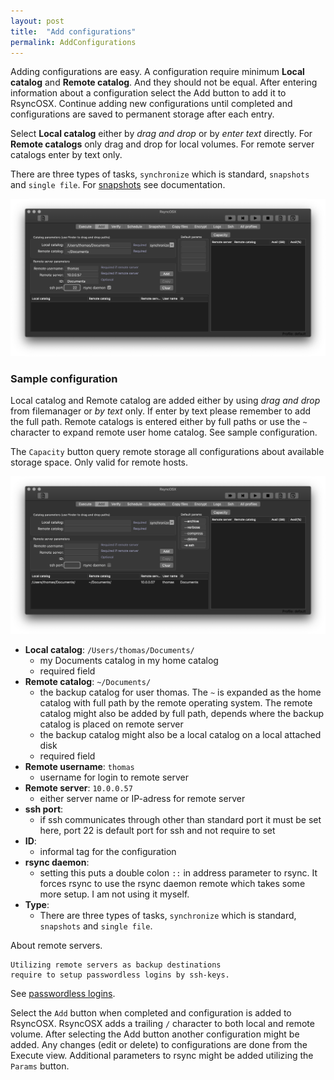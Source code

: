 ```yaml
---
layout: post
title:  "Add configurations"
permalink: AddConfigurations
---
```

Adding configurations are easy. A configuration require minimum **Local catalog** and **Remote catalog**. And they should not be equal. After entering information about a configuration select the Add button to add it to RsyncOSX. Continue adding new configurations until completed and configurations are saved to permanent storage after each entry.

Select **Local catalog** either by *drag and drop* or by *enter text* directly. For **Remote catalogs** only drag and drop for local volumes. For remote server catalogs enter by text only.

There are three types of tasks, `synchronize` which is standard, `snapshots` and `single file`. For [snapshots](/Snapshots) see documentation.

![Execute view](/images/RsyncOSX/master/add/add1.png)

### Sample configuration

Local catalog and Remote catalog are added either by using *drag and drop* from filemanager or *by text* only. If enter by text please remember to add the full path. Remote catalogs is entered either by full paths or use the `~` character to expand remote user home catalog. See sample configuration.

The `Capacity` button query remote storage all configurations about available storage space. Only valid for remote hosts. 

![Execute view](/images/RsyncOSX/master/add/add2.png)

- **Local catalog**: `/Users/thomas/Documents/`
  - my Documents catalog in my home catalog
  - required field
- **Remote catalog**: `~/Documents/`
  - the backup catalog for user thomas. The `~` is expanded as the home catalog with full path by the remote operating system. The remote catalog might also be added by full path, depends where the backup catalog is placed on remote server
  - the backup catalog might also be a local catalog on a local attached disk
  - required field
- **Remote username**: `thomas`
  - username for login to remote server
- **Remote server**: `10.0.0.57`
  - either server name or IP-adress for remote server
- **ssh port**:
  - if ssh communicates through other than standard port it must be set here, port 22 is default port for ssh and not require to set
- **ID**:
  - informal tag for the configuration
- **rsync daemon**:
  - setting this puts a double colon `::` in address parameter to rsync. It forces rsync to use the rsync daemon remote which takes some more setup. I am not using it myself.
- **Type**:
  - There are three types of tasks, `synchronize` which is standard, `snapshots` and `single file`.

About remote servers.

```
Utilizing remote servers as backup destinations
require to setup passwordless logins by ssh-keys.
```
See [passwordless logins](/ssh).

Select the `Add` button when completed and configuration is added to RsyncOSX. RsyncOSX adds a trailing `/` character to both local and remote volume. After selecting the Add button another configuration might be added. Any changes (edit or delete) to configurations are done from the Execute view. Additional parameters to rsync might be added utilizing the `Params` button.
